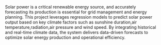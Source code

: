 Solar power is a critical renewable energy source, and accurately forecasting its production is essential for grid management and energy planning. This project leverages regression models to predict solar power output based on key climate factors such as sunshine duration,air temperature,radiation,air pressure  and wind speed. By integrating historical and real-time climate data, the system delivers data-driven forecasts to optimize solar energy production and operational efficiency.
